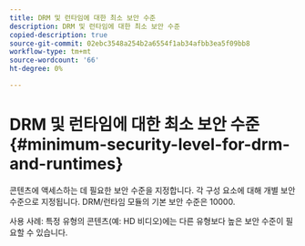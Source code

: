 ```yaml
---
title: DRM 및 런타임에 대한 최소 보안 수준
description: DRM 및 런타임에 대한 최소 보안 수준
copied-description: true
source-git-commit: 02ebc3548a254b2a6554f1ab34afbb3ea5f09bb8
workflow-type: tm+mt
source-wordcount: '66'
ht-degree: 0%

---
```


# DRM 및 런타임에 대한 최소 보안 수준 {#minimum-security-level-for-drm-and-runtimes}

콘텐츠에 액세스하는 데 필요한 보안 수준을 지정합니다. 각 구성 요소에 대해 개별 보안 수준으로 지정됩니다. DRM/런타임 모듈의 기본 보안 수준은 10000.

사용 사례: 특정 유형의 콘텐츠(예: HD 비디오)에는 다른 유형보다 높은 보안 수준이 필요할 수 있습니다.

